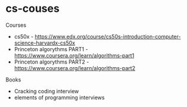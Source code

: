 # cs-couses

Courses

- cs50x - https://www.edx.org/course/cs50s-introduction-computer-science-harvardx-cs50x
- Princeton algorythms PART1 - https://www.coursera.org/learn/algorithms-part1
- Princeton algorythms PART2 - https://www.coursera.org/learn/algorithms-part2

Books

- Cracking coding interview
- elements of programming interviews


